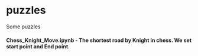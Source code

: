 # puzzles
Some puzzles
#### Chess_Knight_Move.ipynb - The shortest road by Knight in chess. We set start point and End point.

